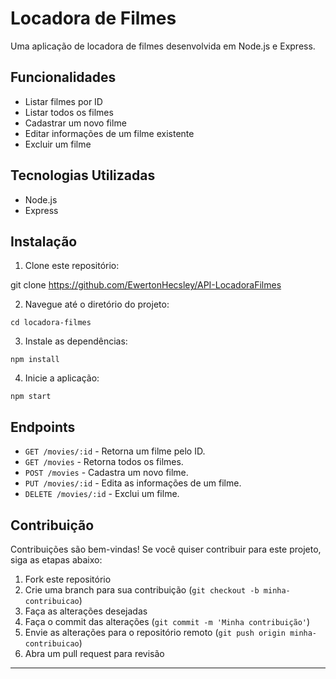 # Locadora de Filmes

Uma aplicação de locadora de filmes desenvolvida em Node.js e Express.

## Funcionalidades

- Listar filmes por ID
- Listar todos os filmes
- Cadastrar um novo filme
- Editar informações de um filme existente
- Excluir um filme

## Tecnologias Utilizadas

- Node.js
- Express

## Instalação

1. Clone este repositório:

git clone https://github.com/EwertonHecsley/API-LocadoraFilmes

2. Navegue até o diretório do projeto:


`cd locadora-filmes`


3. Instale as dependências:

`npm install`


4. Inicie a aplicação:

`npm start`

## Endpoints

- `GET /movies/:id` - Retorna um filme pelo ID.
- `GET /movies` - Retorna todos os filmes.
- `POST /movies` - Cadastra um novo filme.
- `PUT /movies/:id` - Edita as informações de um filme.
- `DELETE /movies/:id` - Exclui um filme.

## Contribuição

Contribuições são bem-vindas! Se você quiser contribuir para este projeto, siga as etapas abaixo:

1. Fork este repositório
2. Crie uma branch para sua contribuição (`git checkout -b minha-contribuicao`)
3. Faça as alterações desejadas
4. Faça o commit das alterações (`git commit -m 'Minha contribuição'`)
5. Envie as alterações para o repositório remoto (`git push origin minha-contribuicao`)
6. Abra um pull request para revisão

---


